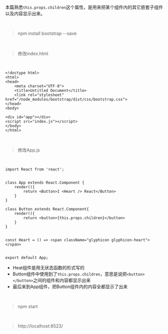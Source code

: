 <br>

本篇熟悉`this.props.children`这个属性，是用来把某个组件内的其它嵌套子组件以及内容显示出来。

<br>

> npm install bootstrap --save

<br>

> 修改index.html

<br>

	<!doctype html>
	<html>
	<head>
	    <meta charset="UTF-8">
	    <title>Untitled Document</title>
	    <link rel="stylesheet" href="/node_modules/bootstrap/dist/css/bootstrap.css">
	</head>
	<body>
	
	<div id="app"></div>
	<script src="index.js"></script>
	</body>
	</html>

<br>

> 修改App.js

<br>

	import React from 'react';
	
	
	class App extends React.Component {
	    render(){
	        return <Button>I <Heart /> React</Button>
	    }
	}
	
	class Button extends React.Component{
	    render(){
	        return <button>{this.props.children}</button>
	    }
	}
	
	
	const Heart = () => <span className="glyphicon glyphicon-heart"></span>
	
	
	export default App;

- Heat组件是用无状态函数的形式写的
- Button组件中使用到了`this.props.children`，意思是说把`<button></button>`之间的组件和内容都显示出来
- 最后来到App组件，把Button组件内的内容全都显示了出来

<br>

> npm start

<br>

> http://localhost:8523/

<br>